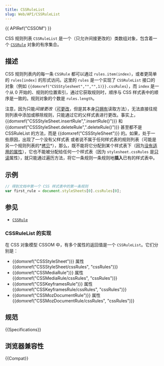 ```yaml
---
title: CSSRuleList
slug: Web/API/CSSRuleList
---
```


{{ APIRef("CSSOM") }}

CSS 规则列表 `CSSRuleList` 是一个（只允许间接更改的）类数组对象，包含着一个 [`CSSRule`](/zh-CN/docs/Web/API/CSSRule) 对象的有序集合。

## 描述

CSS 规则列表内的每一条 `CSSRule` 都可以通过 `rules.item(index)`，或者更简单的 `rules[index]` 的形式访问。这里的 `rules` 是一个实现了 `CSSRuleList` 接口的对象（例如 `{{domxref("CSSStylesheet","","",1)}}.cssRules`），而 `index` 是一个从 0 开始的、规则的位置索引，通过它获取规则时，顺序与 CSS 样式表中的顺序是一致的。规则对象的个数是 `rules.length`。

注意，因为只能*间接更改*（[可更改](https://www.w3.org/TR/cssom/#cssstylesheet)，但是其本身[只拥有](https://www.w3.org/TR/cssom/#cssrulelist)读取方法），无法直接往规则列表中添加或移除规则，只能通过它的父样式表进行更改。事实上，{{domxref("CSSStyleSheet.insertRule",".insertRule()")}} 和 {{domxref("CSSStyleSheet.deleteRule",".deleteRule()")}} 甚至都不是 CSSRuleList 的方法，而是 {{domxref("CSSStyleSheet")}} 的。如果，处于一些原因，出现了一个没有父样式表 或者说不属于任何样式表的规则列表（可能是另一个规则列表的*[拷贝](https://www.w3.org/TR/cssom/#cssstylesheet)*），那么，既不能将它分配到某个样式表下（因为[没有适用的属性](https://www.w3.org/TR/cssom/#cssrulelist)），它也不能被分配给任何一个样式表（因为 `stylesheet.cssRules` 是[只读](https://www.w3.org/TR/cssom/#cssstylesheet)属性），就只能通过遍历方法，将它一条规则一条规则地**插入**已有的样式表中。

## 示例

```js
// 得到文档中第一个 CSS 样式表中的第一条规则
var first_rule = document.styleSheets[0].cssRules[0];
```

## 参见

- [`CSSRule`](/zh-CN/docs/Web/API/CSSRule)

### CSSRuleList 的实现

在 CSS 对象模型 CSSOM 中，有多个属性的返回值是一个 `CSSRuleList`。它们分别是：

- {{domxref("CSSStyleSheet")}} 属性 {{domxref("CSSStyleSheet/cssRules", "cssRules")}}
- {{domxref("CSSMediaRule")}} 属性 {{domxref("CSSMediaRule/cssRules", "cssRules")}}
- {{domxref("CSSKeyframesRule")}} 属性 {{domxref("CSSKeyframesRule/cssRules", "cssRules")}}
- {{domxref("CSSMozDocumentRule")}} 属性 {{domxref("CSSMozDocumentRule/cssRules", "cssRules")}}

## 规范

{{Specifications}}

## 浏览器兼容性

{{Compat}}
